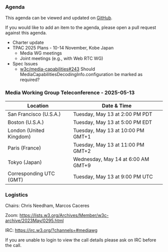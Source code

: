 ### Agenda

This agenda can be viewed and updated on [GitHub](https://github.com/w3c/media-wg/blob/main/meetings/2025-05-13-Media_Working_Group_Teleconference-agenda.md).

If you would like to add an item to the agenda, please open a pull request against this agenda.

* Charter update
* TPAC 2025 Plans - 10-14 November, Kobe Japan
  * Media WG meetings
  * Joint meetings (e.g., with Web RTC WG)
* Spec Issues
  * [w3c/media-capabilities#243](https://github.com/w3c/media-capabilities/issues/243) Should MediaCapabilitiesDecodingInfo.configuration be marked as required?

### Media Working Group Teleconference - 2025-05-13

| Location | Date & Time |
| -------- | ----------- |
| San Francisco (U.S.A.) | Tuesday, May 13 at 2:00 PM PDT |
| Boston (U.S.A.) | Tuesday, May 13 at 5:00 PM EDT |
| London (United Kingdom) | Tuesday, May 13 at 10:00 PM GMT+1 |
| Paris (France) | Tuesday, May 13 at 11:00 PM GMT+2 |
| Tokyo (Japan) | Wednesday, May 14 at 6:00 AM GMT+9 |
| Corresponding UTC (GMT) | Tuesday, May 13 at 9:00 PM UTC |

### Logistics

Chairs: Chris Needham, Marcos Caceres

Zoom: https://lists.w3.org/Archives/Member/w3c-archive/2023May/0295.html

IRC: https://irc.w3.org/?channels=#mediawg

If you are unable to login to view the call details please ask on IRC before the call.
